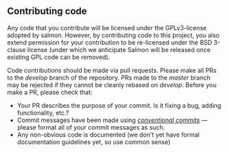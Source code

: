 ## Contributing code

Any code that you contribute will be licensed under the GPLv3-license adopted by salmon. However, by contributing
code to this project, you also extend permission for your contribution to be re-licensed under the BSD 3-clause 
license (under which we anticipate Salmon will be released once existing GPL code can be removed).

Code contributions should be made via pull requests.  Please make all PRs to the _develop_ branch 
of the repository.  PRs made to the _master_ branch may be rejected if they cannot be cleanly rebased 
on _develop_.  Before you make a PR, please check that:

 * Your PR describes the purpose of your commit. Is it fixing a bug, adding functionality, etc.?
 * Commit messages have been made using [*conventional commits*](https://www.conventionalcommits.org/en/v1.0.0/) — please format all of your commit messages as such.
 * Any non-obvious code is documented (we don't yet have formal documentation guidelines yet, so use common sense)
